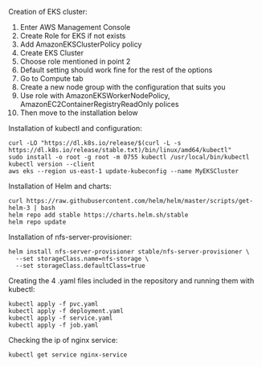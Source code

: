 Creation of EKS cluster:
1. Enter AWS Management Console
2. Create Role for EKS if not exists
3. Add AmazonEKSClusterPolicy policy
4. Create EKS Cluster
5. Choose role mentioned in point 2
6. Default setting should work fine for the rest of the options
7. Go to Compute tab
8. Create a new node group with the configuration that suits you
9. Use role with AmazonEKSWorkerNodePolicy, AmazonEC2ContainerRegistryReadOnly polices
10. Then move to the installation below

Installation of kubectl and configuration:
```
curl -LO "https://dl.k8s.io/release/$(curl -L -s https://dl.k8s.io/release/stable.txt)/bin/linux/amd64/kubectl"
sudo install -o root -g root -m 0755 kubectl /usr/local/bin/kubectl
kubectl version --client
aws eks --region us-east-1 update-kubeconfig --name MyEKSCluster
```

Installation of Helm and charts:
```
curl https://raw.githubusercontent.com/helm/helm/master/scripts/get-helm-3 | bash
helm repo add stable https://charts.helm.sh/stable
helm repo update
```

Installation of nfs-server-provisioner:
```
helm install nfs-server-provisioner stable/nfs-server-provisioner \
  --set storageClass.name=nfs-storage \
  --set storageClass.defaultClass=true
```
Creating the 4 .yaml files included in the repository and running them with kubectl:
```
kubectl apply -f pvc.yaml
kubectl apply -f deployment.yaml
kubectl apply -f service.yaml
kubectl apply -f job.yaml
```

Checking the ip of nginx service:
```
kubectl get service nginx-service
```
